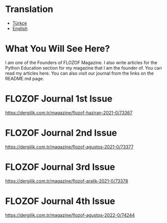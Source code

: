 # Translation
- [Türkçe](README.md)
- [English](README.en.md)

# What You Will See Here?
I am one of the Founders of FLOZOF Magazine. I also write articles for the Python Education section for my magazine that I am the founder of. 
You can read my articles here. You can also visit our journal from the links on the README.md page.

# FLOZOF Journal 1st Issue
https://dergilik.com.tr/magazine/flozof-haziran-2021-0/73367

# FLOZOF Journal 2nd Issue
https://dergilik.com.tr/magazine/flozof-agustos-2021-0/73377

# FLOZOF Journal 3rd Issue
https://dergilik.com.tr/magazine/flozof-aralik-2021-0/73378

# FLOZOF Journal 4th Issue
https://dergilik.com.tr/magazine/flozof-agustos-2022-0/74244
